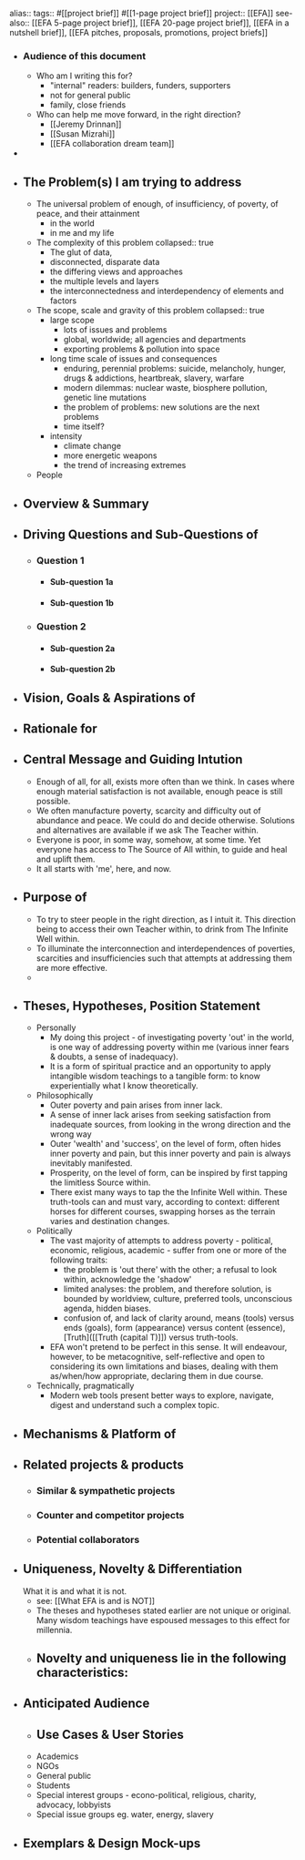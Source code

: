 alias:: 
tags:: #[[project brief]] #[[1-page project brief]]
project:: [[EFA]] 
see-also:: [[EFA 5-page project brief]], [[EFA 20-page project brief]], [[EFA in a nutshell brief]], [[EFA pitches, proposals, promotions, project briefs]]

- ### Audience of this document
	- Who am I writing this for?
		- "internal" readers: builders, funders, supporters
		- not for general public
		- family, close friends
	- Who can help me move forward, in the right direction?
		- [[Jeremy Drinnan]]
		- [[Susan Mizrahi]]
		- [[EFA collaboration dream team]]
-
- ## The Problem(s) I am trying to address
	- The universal problem of enough, of insufficiency, of poverty, of peace, and their attainment
		- in the world
		- in me and my life
	- The complexity of this problem
	  collapsed:: true
		- The glut of data,
		- disconnected, disparate data
		- the differing views and approaches
		- the multiple levels and layers
		- the interconnectedness and interdependency of elements and factors
	- The scope, scale and gravity of this problem
	  collapsed:: true
		- large scope
			- lots of issues and problems
			- global, worldwide; all agencies and departments
			- exporting problems & pollution into space
		- long time scale of issues and consequences
			- enduring, perennial problems: suicide, melancholy, hunger, drugs & addictions, heartbreak, slavery, warfare
			- modern dilemmas: nuclear waste, biosphere pollution, genetic line mutations
			- the problem of problems: new solutions are the next problems
			- time itself?
		- intensity
			- climate change
			- more energetic weapons
			- the trend of increasing extremes
	- People
- ## Overview & Summary
- ## Driving Questions and Sub-Questions of
	- ### Question 1
		- #### Sub-question 1a
		- #### Sub-question 1b
	- ### Question 2
		- #### Sub-question 2a
		- #### Sub-question 2b
- ## Vision, Goals & Aspirations of
- ## Rationale for
- ## Central Message and Guiding Intution
	- Enough of all, for all, exists more often than we think. In cases where enough material satisfaction is not available, enough peace is still possible.
	- We often manufacture poverty, scarcity and difficulty out of abundance and peace. We could do and decide otherwise. Solutions and alternatives are available if we ask The Teacher within.
	- Everyone is poor, in some way, somehow, at some time. Yet everyone has access to The Source of All within, to guide and heal and uplift them.
	- It all starts with 'me', here, and now.
- ## Purpose of
	- To try to steer people in the right direction, as I intuit it. This direction being to access their own Teacher within, to drink from The Infinite Well within.
	- To illuminate the interconnection and interdependences of poverties, scarcities and insufficiencies such that attempts at addressing them are more effective.
	-
- ## Theses, Hypotheses, Position Statement
	- Personally
		- My doing this project - of investigating poverty 'out' in the world, is one way of addressing poverty within me (various inner fears & doubts, a sense of inadequacy).
		- It is a form of spiritual practice and an opportunity to apply intangible wisdom teachings to a tangible form: to know experientially what I know theoretically.
	- Philosophically
		- Outer poverty and pain arises from inner lack.
		- A sense of inner lack arises from seeking satisfaction from inadequate sources, from looking in the wrong direction and the wrong way
		- Outer 'wealth' and 'success', on the level of form, often hides inner poverty and pain, but this inner poverty and pain is always inevitably manifested.
		- Prosperity, on the level of form, can be inspired by first tapping the limitless Source within.
		- There exist many ways to tap the the Infinite Well within. These truth-tools can and must vary, according to context: different horses for different courses, swapping horses as the terrain varies and destination changes.
	- Politically
		- The vast majority of attempts to address poverty - political, economic, religious, academic - suffer from one or more of the following traits:
			- the problem is 'out there' with the other; a refusal to look within, acknowledge the 'shadow'
			- limited analyses: the problem, and therefore solution, is bounded by worldview, culture, preferred tools, unconscious agenda, hidden biases.
			- confusion of, and lack of clarity around, means (tools) versus ends (goals), form (appearance) versus content (essence), [Truth]([[Truth (capital T)]]) versus truth-tools.
		- EFA won't pretend to be perfect in this sense. It will endeavour, however, to be metacognitive, self-reflective and open to considering its own limitations and biases, dealing with them as/when/how appropriate, declaring them in due course.
	- Technically, pragmatically
		- Modern web tools present better ways to explore, navigate, digest and understand such a complex topic.
- ## Mechanisms & Platform of
- ## Related projects & products
	- ### Similar & sympathetic projects
	- ### Counter and competitor projects
	- ### Potential collaborators
- ## Uniqueness, Novelty & Differentiation
  What it is and what it is not.
	- see: [[What EFA is and is NOT]]
	- The theses and hypotheses stated earlier are not unique or original. Many wisdom teachings have espoused messages to this effect for millennia.
	- Novelty and uniqueness lie in the following characteristics:
		-
- ## Anticipated Audience
	- ## Use Cases & User Stories
	- Academics
	- NGOs
	- General public
	- Students
	- Special interest groups - econo-political, religious, charity, advocacy, lobbyists
	- Special issue groups eg. water, energy, slavery
- ## Exemplars & Design Mock-ups